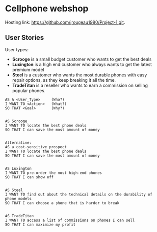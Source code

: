 # Cellphone webshop

Hosting link: https://github.com/jrougeau1980/Project-1.git.

## User Stories


User types:


- **Scrooge** is a small budget customer who wants to get the best deals
- **Luxington** is a high end customer who always wants to get the latest premium model  
- **Steel** is a customer who wants the most durable phones with easy repair options, as they keep breaking it all the time.
- **TradeTitan** is a reseller who wants to earn a commission on selling popular phones.


```
AS A <User_Type>     (Who?)
I WANT TO <Action>   (What?)
SO THAT <Goal>       (Why?)


AS Scrooge
I WANT TO locate the best phone deals
SO THAT I can save the most amount of money


Alternative:
AS a cost-sensitive prospect
I WANT TO locate the best phone deals
SO THAT I can save the most amount of money


AS Luxington
I WANT TO pre-order the most high-end phones
SO THAT I can show off


AS Steel
I WANT TO find out about the technical details on the durability of phone models
SO THAT I can choose a phone that is harder to break


AS TradeTitan
I WANT TO access a list of commissions on phones I can sell
SO THAT I can maximize my profit
```
